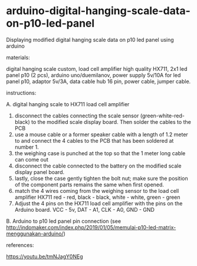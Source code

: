 # arduino-digital-hanging-scale-data-on-p10-led-panel
Displaying modified digital hanging scale data on p10 led panel using arduino

materials: 

digital hanging scale custom, load cell amplifier high quality HX711, 2x1 led panel p10 (2 pcs), arduino uno/duemilanov, power supply 5v/10A for led panel p10, adaptor 5v/3A, data cable hub 16 pin, power cable, jumper cable.

instructions: 

A. digital hanging scale to HX711 load cell amplifier
1. disconnect the cables connecting the scale sensor (green-white-red-black) to the modified scale display board. Then solder the cables to the PCB
2. use a mouse cable or a former speaker cable with a length of 1.2 meter to and connect the 4 cables to the PCB that has been soldered at number 1.
3. the weighing case is punched at the top so that the 1 meter long cable can come out
4. disconnect the cable connected to the battery on the modified scale display panel board.
5. lastly, close the case gently tighten the bolt nut; make sure the position of the component parts remains the same when first opened.
6. match the 4 wires coming from the weighing sensor to the load cell amplifier HX711 red - red, black - black, white - white, green - green
7. Adjust the 4 pins on the HX711 load cell amplifier with the pins on the Arduino board. VCC - 5v, DAT - A1, CLK - A0, GND - GND

B. Arduino to p10 led panel pin connection (see http://indomaker.com/index.php/2019/01/05/memulai-p10-led-matrix-menggunakan-arduino/)

references:

https://youtu.be/tmNJagY0NEg
